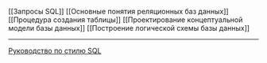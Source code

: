 [[Запросы SQL]]
[[Основные понятия реляционных баз данных]]
[[Процедура создания таблицы]]
[[Проектирование концептуальной модели базы данных]]
[[Построение логической схемы базы данных]]

















*********
[Руководство по стилю SQL](https://docs.telemetry.mozilla.org/concepts/sql_style)
